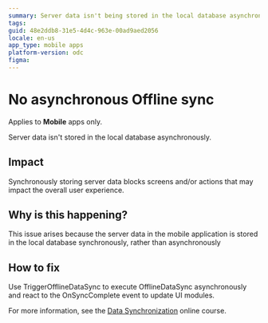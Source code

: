 ```yaml
---
summary: Server data isn't being stored in the local database asynchronously.
tags: 
guid: 48e2ddb8-31e5-4d4c-963e-00ad9aed2056
locale: en-us
app_type: mobile apps
platform-version: odc
figma: 
---
```


# No asynchronous Offline sync

<div class="info" markdown="1">

Applies to **Mobile** apps only.

</div>

Server data isn't stored in the local database asynchronously.

## Impact

Synchronously storing server data blocks screens and/or actions that may impact the overall user experience.

## Why is this happening? 

This issue arises because the server data in the mobile application is stored in the local database synchronously, rather than asynchronously

## How to fix

Use TriggerOfflineDataSync to execute OfflineDataSync asynchronously and react to the OnSyncComplete event to update UI modules.


For more information, see the [Data Synchronization](https://learn.outsystems.com/training/journeys/data-synchronization-668) online course.
